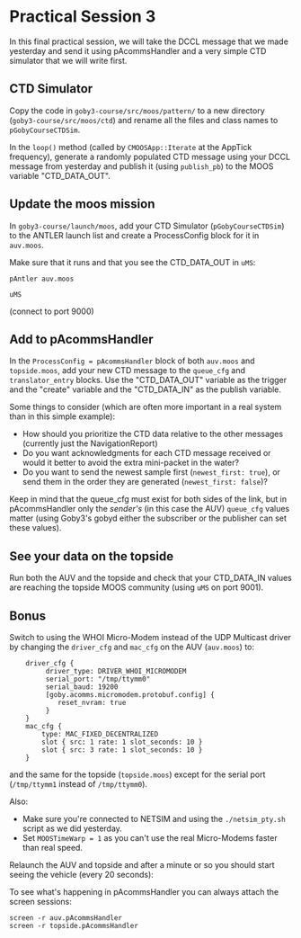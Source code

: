 # Practical Session 3

In this final practical session, we will take the 
DCCL message that we made yesterday and send it using pAcommsHandler and a very simple CTD simulator that we will write first.

## CTD Simulator

Copy the code in `goby3-course/src/moos/pattern/` to a new directory (`goby3-course/src/moos/ctd`) and rename all the files and class names to `pGobyCourseCTDSim`.

In the `loop()` method (called by `CMOOSApp::Iterate` at the AppTick frequency), generate a randomly populated CTD message using your DCCL message from yesterday and publish it (using `publish_pb`) to the MOOS variable "CTD_DATA_OUT".

## Update the moos mission

In `goby3-course/launch/moos`, add your CTD Simulator (`pGobyCourseCTDSim`) to the ANTLER launch list and create a ProcessConfig block for it in `auv.moos`.

Make sure that it runs and that you see the CTD_DATA_OUT in `uMS`:

```
pAntler auv.moos
```

```
uMS
```
(connect to port 9000)

## Add to pAcommsHandler

In the `ProcessConfig = pAcommsHandler` block of both `auv.moos` and `topside.moos`, add your new CTD message to the `queue_cfg` and `translator_entry` blocks. Use the "CTD_DATA_OUT" variable as the trigger and the "create" variable and the "CTD_DATA_IN" as the publish variable.

Some things to consider (which are often more important in a real system than in this simple example):

- How should you prioritize the CTD data relative to the other messages (currently just the NavigationReport)
- Do you want acknowledgments for each CTD message received or would it better to avoid the extra mini-packet in the water?
- Do you want to send the newest sample first (`newest_first: true`), or send them in the order they are generated (`newest_first: false`)?

Keep in mind that the queue_cfg must exist for both sides of the link, but in pAcommsHandler only the *sender's* (in this case the AUV) `queue_cfg` values matter (using Goby3's gobyd either the subscriber or the publisher can set these values).

## See your data on the topside

Run both the AUV and the topside and check that your CTD_DATA_IN values are reaching the topside MOOS community (using `uMS` on port 9001).

## Bonus

Switch to using the WHOI Micro-Modem instead of the UDP Multicast driver by changing the `driver_cfg` and `mac_cfg` on the AUV (`auv.moos`) to:

```
    driver_cfg {
         driver_type: DRIVER_WHOI_MICROMODEM
         serial_port: "/tmp/ttymm0"
         serial_baud: 19200
         [goby.acomms.micromodem.protobuf.config] {
            reset_nvram: true
         }
    }
    mac_cfg {
        type: MAC_FIXED_DECENTRALIZED
        slot { src: 1 rate: 1 slot_seconds: 10 }
        slot { src: 3 rate: 1 slot_seconds: 10 }
    }
```

and the same for the topside (`topside.moos`) except for the serial port (`/tmp/ttymm1` instead of `/tmp/ttymm0`).

Also:

- Make sure you're connected to NETSIM and using the `./netsim_pty.sh` script as we did yesterday.
- Set `MOOSTimeWarp = 1` as you can't use the real Micro-Modems faster than real speed.

Relaunch the AUV and topside and after a minute or so you should start seeing the vehicle (every 20 seconds):

To see what's happening in pAcommsHandler you can always attach the screen sessions:

```
screen -r auv.pAcommsHandler
screen -r topside.pAcommsHandler
```
